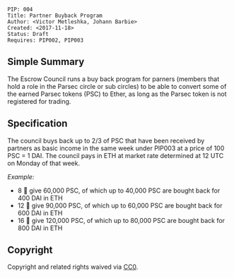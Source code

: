    PIP: 004
    Title: Partner Buyback Program
    Author: <Victor Metleshka, Johann Barbie>
    Created: <2017-11-18>
    Status: Draft
    Requires: PIP002, PIP003


## Simple Summary

The Escrow Council runs a buy back program for parners (members that hold a role in the Parsec circle or sub circles) to be able to convert some of the earned Parsec tokens (PSC) to Ether, as long as the Parsec token is not registered for trading.

## Specification

The council buys back up to 2/3 of PSC that have been received by partners as basic income in the same week under PIP003 at a price of 100 PSC = 1 DAI. The council pays in ETH at market rate determined at 12 UTC on Monday of that week.

*Example:*
- 8 🌮 give 60,000 PSC, of which up to 40,000 PSC are bought back for 400 DAI in ETH
- 12 🌮 give 90,000 PSC, of which up to 60,000 PSC are bought back for 600 DAI in ETH
- 16 🌮 give 120,000 PSC, of which up to 80,000 PSC are bought back for 800 DAI in ETH

## Copyright
Copyright and related rights waived via [CC0](https://creativecommons.org/publicdomain/zero/1.0/).
